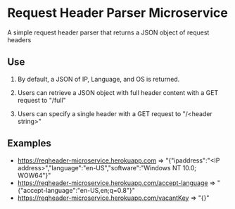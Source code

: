 # Request Header Parser Microservice

A simple request header parser that returns a JSON object of request headers

## Use

1) By default, a JSON of IP, Language, and OS is returned.

2) Users can retrieve a JSON object with full header content with a GET request to "/full"

3) Users can specify a single header with a GET request to "/\<header string\>"

## Examples

* https://reqheader-microservice.herokuapp.com => "{"ipaddress":"\<IP address\>","language":"en-US","software":"Windows NT 10.0; WOW64"}"
* https://reqheader-microservice.herokuapp.com/accept-language => "{"accept-language":"en-US,en;q=0.8"}"
* https://reqheader-microservice.herokuapp.com/vacantKey => "{}"